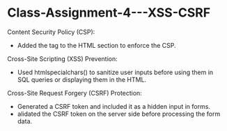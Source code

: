 # Class-Assignment-4---XSS-CSRF

Content Security Policy (CSP):
- Added the <meta http-equiv="Content-Security-Policy"> tag to the HTML <head> section to enforce the CSP.

Cross-Site Scripting (XSS) Prevention:
- Used htmlspecialchars() to sanitize user inputs before using them in SQL queries or displaying them in the HTML.

Cross-Site Request Forgery (CSRF) Protection:
- Generated a CSRF token and included it as a hidden input in forms.
- alidated the CSRF token on the server side before processing the form data.
